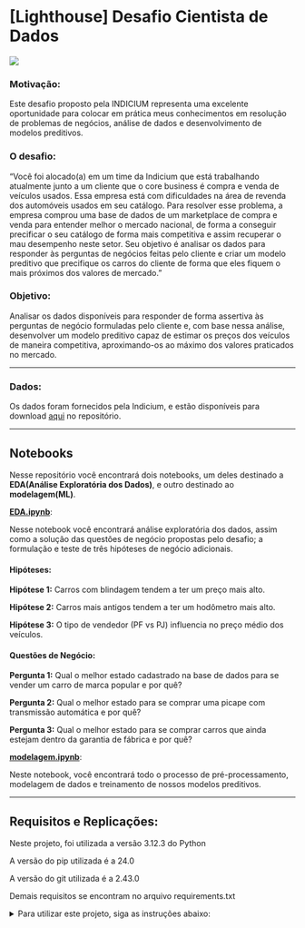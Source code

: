 # [Lighthouse] Desafio Cientista de Dados
<img src="https://s.wsj.net/public/resources/images/BN-QX295_1122ca_M_20161122005238.jpg" />

### **Motivação:**

Este desafio proposto pela INDICIUM representa uma excelente oportunidade para colocar em prática meus conhecimentos em resolução de problemas de negócios, análise de dados e desenvolvimento de modelos preditivos.

### **O desafio:**

“Você foi alocado(a) em um time da Indicium que está trabalhando atualmente junto a um cliente que o core business é compra e venda de veículos usados. Essa empresa está com dificuldades na área de revenda dos automóveis usados em seu catálogo. Para resolver esse problema, a empresa comprou uma base de dados de um marketplace de compra e venda para entender melhor o mercado nacional, de forma a conseguir precificar o seu catálogo de forma mais competitiva e assim recuperar o mau desempenho neste setor. Seu objetivo é analisar os dados para responder às perguntas de negócios feitas pelo cliente e criar um modelo preditivo que precifique os carros do cliente de forma que eles fiquem o mais próximos dos valores de mercado.”

### **Objetivo:**

Analisar os dados disponíveis para responder de forma assertiva às perguntas de negócio formuladas pelo cliente e, com base nessa análise, desenvolver um modelo preditivo capaz de estimar os preços dos veículos de maneira competitiva, aproximando-os ao máximo dos valores praticados no mercado.

-----------------------

### **Dados:**

Os dados foram fornecidos pela Indicium, e estão disponíveis para download [aqui](https://github.com/reisricardo1/desafioDC/blob/master/data/cars_training.csv) no repositório.

-----------------------
## Notebooks
Nesse repositório você encontrará dois notebooks, um deles destinado a **EDA(Análise Exploratória dos Dados)**, e outro destinado ao **modelagem(ML)**.

[**EDA.ipynb**](https://github.com/reisricardo1/desafioDC/blob/master/EDA.ipynb): 

Nesse notebook você encontrará análise exploratória dos dados, assim como a solução das questões de negócio propostas pelo desafio; a formulação e teste de três hipóteses de negócio adicionais.

#### Hipóteses:
**Hipótese 1:** Carros com blindagem tendem a ter um preço mais alto.

**Hipótese 2:** Carros mais antigos tendem a ter um hodômetro mais alto.

**Hipótese 3:** O tipo de vendedor (PF vs PJ) influencia no preço médio dos veículos.


#### Questões de Negócio:
**Pergunta 1:** Qual o melhor estado cadastrado na base de dados para se vender um carro de marca popular e por quê?

**Pergunta 2:** Qual o melhor estado para se comprar uma picape com transmissão automática e por quê?

**Pergunta 3:** Qual o melhor estado para se comprar carros que ainda estejam dentro da garantia de fábrica e por quê?

[**modelagem.ipynb**](https://github.com/reisricardo1/desafioDC/blob/master/modelagem.ipynb): 

Neste notebook, você encontrará todo o processo de pré-processamento, modelagem de dados e treinamento de nossos modelos preditivos.

------------

## Requisitos e Replicações:

Neste projeto, foi utilizada a versão 3.12.3 do Python

A versão do pip utilizada é a 24.0

A versão do git utilizada é a 2.43.0

Demais requisitos se encontram no arquivo requirements.txt

<details>
  <summary>Para utilizar este projeto, siga as instruções abaixo:</summary>

  <details>
    <summary>Passo 1: Clonar o repositório</summary>

    git clone https://github.com/reisricardo1/desafioDC.git

  </details>

  <details>
    <summary>Passo 2: Instalar os pacotes nas versões utilizadas</summary>

    pip install -r requirements.txt
    
  </details>

</details>


